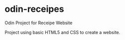 # odin-receipes
Odin Project for Receipe Website

Project using basic HTML5 and CSS to create a website.
